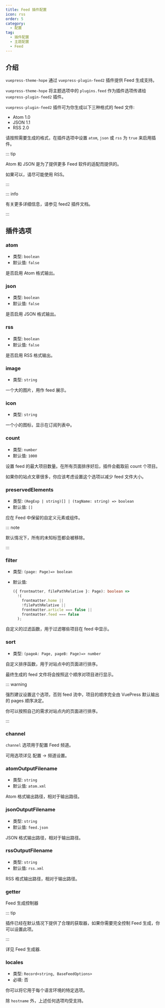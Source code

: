 ```yaml
---
title: Feed 插件配置
icon: rss
order: 5
category:
  - 配置
tag:
  - 插件配置
  - 主题配置
  - Feed
---
```


## 介绍 <Badge text="默认启用" />

`vuepress-theme-hope` 通过 `vuepress-plugin-feed2` 插件提供 Feed 生成支持。

`vuepress-theme-hope` 将主题选项中的 `plugins.feed` 作为插件选项传递给 `vuepress-plugin-feed2` 插件。

`vuepress-plugin-feed2` 插件可为你生成以下三种格式的 feed 文件:

- Atom 1.0
- JSON 1.1
- RSS 2.0

请按照需要生成的格式，在插件选项中设置 `atom`, `json` 或 `rss` 为 `true` 来启用插件。

::: tip

Atom 和 JSON 是为了提供更多 Feed 软件的适配而提供的。

如果可以，请尽可能使用 RSS。

:::

::: info

有关更多详细信息，请参见 <ProjectLink name="feed2" path="/zh/config/">feed2 插件文档</ProjectLink>。

:::

## 插件选项

### atom

- 类型: `boolean`
- 默认值: `false`

是否启用 Atom 格式输出。

### json

- 类型: `boolean`
- 默认值: `false`

是否启用 JSON 格式输出。

### rss

- 类型: `boolean`
- 默认值: `false`

是否启用 RSS 格式输出。

### image

- 类型: `string`

一个大的图片，用作 feed 展示。

### icon

- 类型: `string`

一个小的图标，显示在订阅列表中。

### count

- 类型: `number`
- 默认值: `1000`

设置 feed 的最大项目数量。在所有页面排序好后，插件会截取前 count 个项目。

如果你的站点文章很多，你应该考虑设置这个选项以减少 feed 文件大小。

### preservedElements

- 类型: `(RegExp | string)[] | (tagName: string) => boolean`
- 默认值: `[]`

应在 Feed 中保留的自定义元素或组件。

::: note

默认情况下，所有的未知标签都会被移除。

:::

### filter

- 类型: `(page: Page)=> boolean`
- 默认值:

  ```ts
  ({ frontmatter, filePathRelative }: Page): boolean =>
    !(
      frontmatter.home ||
      !filePathRelative ||
      frontmatter.article === false ||
      frontmatter.feed === false
    );
  ```

自定义的过滤函数，用于过滤哪些项目在 feed 中显示。

### sort

- 类型: `(pageA: Page, pageB: Page)=> number`

自定义排序函数，用于对站点中的页面进行排序。

最终生成的 feed 文件将会按照这个顺序对项目进行显示。

::: warning

强烈建议设置这个选项，否则 feed 流中，项目的顺序完全由 VuePress 默认输出的 pages 顺序决定。

你可以按照自己的需求对站点内的页面进行排序。

:::

### channel

`channel` 选项用于配置 Feed 频道。

可用选项详见 <ProjectLink name="feed2" path="/config/channel.html">配置 → 频道设置</ProjectLink>。

### atomOutputFilename

- 类型: `string`
- 默认值: `atom.xml`

Atom 格式输出路径，相对于输出路径。

### jsonOutputFilename

- 类型: `string`
- 默认值: `feed.json`

JSON 格式输出路径，相对于输出路径。

### rssOutputFilename

- 类型: `string`
- 默认值: `rss.xml`

RSS 格式输出路径，相对于输出路径。

### getter

Feed 生成控制器

::: tip

插件已经在默认情况下提供了合理的获取器，如果你需要完全控制 Feed 生成，你可以设置此项。

:::

详见 <ProjectLink name="feed2" path="/zh/config/getter.html">Feed 生成器</ProjectLink>.

### locales

- 类型: `Record<string, BaseFeedOptions>`
- 必填: 否

你可以将它用于每个语言环境的特定选项。

除 `hostname` 外，上述任何选项均受支持。
